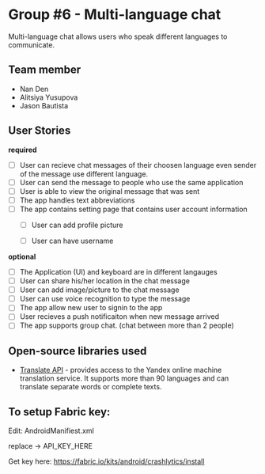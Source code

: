 # Group #6 - Multi-language chat

Multi-language chat allows users who speak different languages to communicate.  


## Team member 

*   Nan Den
*   Alitsiya Yusupova
*   Jason Bautista


## User Stories

**required** 

* [ ] User can recieve chat messages of their choosen language even sender of the message use different language.
* [ ] User can send the message to people who use the same application
* [ ] User is able to view the original message that was sent 
* [ ] The app handles text abbreviations 
* [ ] The app contains setting page that contains user account information 
  * [ ] User can add profile picture
  * [ ] User can have username

  
**optional**
* [ ] The Application (UI) and keyboard are in different langauges
* [ ] User can share his/her location in the chat message 
* [ ] User can add image/picture to the chat message
* [ ] User can use voice recognition to type the message
* [ ] The app allow new user to signin to the app
* [ ] User recieves a push notificaiton when new message arrived 
* [ ] The app supports group chat. (chat between more than 2 people) 

## Open-source libraries used

- [Translate API](https://tech.yandex.com/translate/) - provides access to the Yandex online machine translation service. It supports more than 90 languages and can translate separate words or complete texts.



## To setup Fabric key:

Edit:
AndroidManifiest.xml

replace -> API_KEY_HERE

Get key here: 
https://fabric.io/kits/android/crashlytics/install

